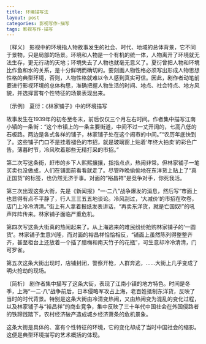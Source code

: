 ```yaml
---
title: 环境描写法
layout: post
categories: 影视写作-描写
tags: 影视写作-描写
---
```


〔释义〕 影视中的环境指人物故事发生的社会、时代、地域的总体背景，它不同于景物，只是局部的场景。环境和人物是一个有机的统一体，人物离开了环境就无法生存，更无行动的天地；环境失去了人物也就毫无意义了。夏衍曾把人物和环境比作鱼和水的关系，是十分鲜明而确切的。要刻画人物性格必须写出形成人物思想性格的典型环境，否则，人物性格就难以令人感到真实可信。因此，剧作者动笔前要进行影视环境的总体构思，准确把握人物生活的时间、地点、社会特点、地方风貌，并选择富有个性特征的场景表现出来。

〔示例〕 夏衍：《林家铺子》中的环境描写

故事发生在1939年的初冬至冬末，前后仅仅三个月左右时间。作者集中描写江南小镇的一条街：“这个市镇上的一条主要街道，中间不过一丈开阔的，七高八低的石板路。两边是各式各样的铺子，林家铺子处在这个闹市的中间。”“农历年底快到了。这些铺子门口不是挂着褪色的市招，就是玻璃窗上贴着‘年终大拍卖’的彩色广告。薄暮时节，冷风吹着那些无精打采的市招。”

第二次写这条街，赶市的乡下人熙熙攘攘，指指点点，热闹非常。但林家铺子一笔买卖也没做成，人们在铺面前看看就走了。尽管昨晚偷偷地在东洋货上贴上了“真正国货”的标签，也仍然无济于事。对面的“裕昌祥”是竞争对手，你死我活。

第三次出现这条大街，先是《新闻报》“一·二八”战争爆发的消息，然后写“市面上也显得有点不平静了，行人三三五五地谈论。冷风刮过，‘大减价’的市招在吹卷，店门上冷冷清清。”街上有人拿着报纸发表讲话，“再卖东洋货，就是亡国奴!”的吼声阵阵传来。林家铺子面临严重危机。

第四次写这条大街真的热闹起来了。从上海逃来的难民纷纷抢购林家铺子的‘一圆货’。林家铺子生意兴隆，而对面的裕昌祥恰恰相反，“铺面上虽然陈列得整整齐齐，甚至柜台上还放着一个插了腊梅和南天竹子的花瓶”，可生意却冷冷清清，门可罗雀。

第五次这条大街出现时，店铺封闭，警察开枪，人群奔逃，……大街上几乎变成了明火抢劫的现场。

〔简析〕 剧作者集中描写了这条大街，表现了江南小镇的地方特色。时间是冬季，上海“一二·八”战争前后，日本侵略军攻占上海，老百姓抵制东洋货，反映了当时的时代背景。特别是这条大街由冷清变热闹，又由热闹变为混乱的变化过程，以及林家铺子与“裕昌祥”的商业竞争，集中反映了三十年代中国社会在外国侵路者的铁蹄践踏下，农村经济破产造成城乡经济萧条的危机景象。

这条大街是具体的、富有个性特征的环境，它的变化却成了当时中国社会的缩影。这便是典型环境描写的艺术概括的体现。 